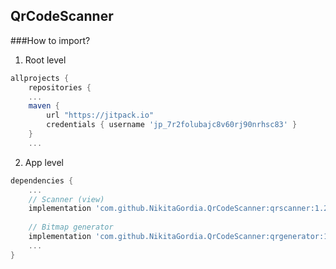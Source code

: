 ## QrCodeScanner

###How to import?

1. Root level

```groovy
allprojects {
    repositories {
    ...
    maven {
        url "https://jitpack.io"
        credentials { username 'jp_7r2folubajc8v60rj90nrhsc83' }
    }
    ...
```

2. App level

```groovy
dependencies {
    ...
    // Scanner (view)
    implementation 'com.github.NikitaGordia.QrCodeScanner:qrscanner:1.2.4'
    
    // Bitmap generator
    implementation 'com.github.NikitaGordia.QrCodeScanner:qrgenerator:1.2.4'
    ...
}
```